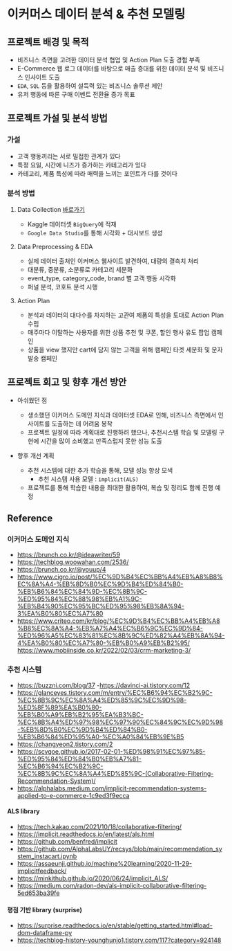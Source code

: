 # 이커머스 데이터 분석 & 추천 모델링


## 프로젝트 배경 및 목적

  - 비즈니스 측면을 고려한 데이터 분석 협업 및 Action Plan 도출 경험 부족
  - E-Commerce 웹 로그 데이터를 바탕으로 매출 증대를 위한 데이터 분석 및 비즈니스 인사이트 도출
  - `EDA`, `SQL` 등을 활용하여 설득력 있는 비즈니스 솔루션 제안
  - 유저 행동에 따른 구매 이벤트 전환율 증가 목표

## 프로젝트 가설 및 분석 방법
### 가설
- 고객 행동끼리는 서로 밀접한 관계가 있다
- 특정 요일, 시간에 니즈가 증가하는 카테고리가 있다
- 카테고리, 제품 특성에 따라 매력을 느끼는 포인트가 다를 것이다

### 분석 방법
1. Data Collection [바로가기](https://www.kaggle.com/datasets/mkechinov/ecommerce-behavior-data-from-multi-category-store)
   - Kaggle 데이터셋 `BigQuery`에 적재
   - `Google Data Studio`를 통해 시각화 + 대시보드 생성
     
2. Data Preprocessing & EDA
   - 실제 데이터 출처인 이커머스 웹사이트 발견하여, 대량의 결측치 처리
   - 대분류, 중분류, 소분류로 카테고리 세분화
   - event_type, category_code, brand 별 고객 행동 시각화
   - 퍼널 분석, 코호트 분석 시행
     
3. Action Plan
   - 분석과 데이터의 대다수를 차지하는 고관여 제품의 특성을 토대로 Action Plan 수립
   - 매주마다 이탈하는 사용자를 위한 상품 추천 및 쿠폰, 할인 행사 유도 팝업 캠페인
   - 상품을 view 했지만 cart에 담지 않는 고객을 위해 캠페인 타겟 세분화 및 문자 발송 캠페인
  
## 프로젝트 회고 및 향후 개선 방안
  - 아쉬웠던 점
    - 생소했던 이커머스 도메인 지식과 데이터셋 EDA로 인해, 비즈니스 측면에서 인사이트를 도출하는 데 어려움 봉착
    - 프로젝트 일정에 따라 계획대로 진행하려 했으나, 추천시스템 학습 및 모델링 구현에 시간을 많이 소비했고 만족스럽지 못한 성능 도출

  - 향후 개선 계획
    - 추천 시스템에 대한 추가 학습을 통해, 모델 성능 향상 모색
      - 추천 시스템 사용 모델 : `implicit(ALS)`
    - 프로젝트를 통해 학습한 내용을 최대한 활용하여, 복습 및 정리도 함께 진행 예정


<!--
### 개선이 필요한 부분

#### 추천 시스템 모델링
- `implicit(ALS)` - cart기준 유사도를 활용한 score로 랭킹화하여 모델링

#### 방법 적용이유
- `CF` - 소비자랑 평가 패턴이 비슷한 사람들을 한 집단으로 보고 그 집단에 속한 사람들의 취향을 활용하는 기술
- `CF` 모델 중, 행렬 분해 `Matrix Factorization` 방식 사용
    - 행렬 분해 : 사용자와 아이템 데이터에 숨어있는 특징 잠재 차원 Latent Factor를 사용하여 표시
  
  - `ALS` 선정 이유
    - 이커머스 로그데이터의 특성상, 고객의 선호도 암시적 implicit (명시적 explicit으로 드러나지 않는다)
    - 고객의 행동 패턴을 바탕으로 자연스럽게 고객의 선호 유추하는 것이 중요
    - implicit 피드백의 특성을 잘 고려한 모델이 Alternating Least Squares ALS
  
  - Collaborative Filtering (CF) : user - item 간 상호 작용 데이터를 활용하는 방법
    - ex) 어떤 사람이 특정 아이템을 좋아했다면, 이런 아이템도 좋아할 것이다
    - CF 모델은 user - item 간의 상호 작용에 기반하기 때문에, 비슷한 고객들이 실제로 함께 소비하는 경향이 높은 아이템을 발견하여 추천 가능

#### 베이스라인 모델 / 선정 이유?
- product_id 의 최빈값을 추천하는 것을 baseline 으로 선정
- 각 user 들이 가장 많이 cart에 넣는 product을 추천하는 것을 기본으로 하여, 높은 성능의 추천 시스템을 생성하는 것을 우선적으로 진행


#### 개선 모델 / 선정 이유?
- `CF - ALS` / 데이터셋에 유저가 직접적으로 명시한 피드백이 없으므로 암시적 피드백의 특성을 잘 고려한 모델인 Alternating Least Squares(ALS) 모델을 활용하여 추천 시스템을 진행


#### 모델링 결과 비교

- Baseline
  - accuracy: 0.07

- ALS Model
  - Hit Rate : 0.87
  - Precision : 0.1
  - Recall : 0.83

- 모델링 결과 분석
  - 낮은 정밀도
    - 이커머스에서 추천 정밀도가 낮다면 플랫폼에 대한 신뢰 하락 우려
  - 추후 다른 달의 데이터에도 적용 후 똑같이 정밀도가 저조하다면 향후 모델링 개선 필요
-->
## Reference

### 이커머스 도메인 지식
- https://brunch.co.kr/@ideawriter/59
- https://techblog.woowahan.com/2536/
- https://brunch.co.kr/@youup/4
- https://www.cigro.io/post/%EC%9D%B4%EC%BB%A4%EB%A8%B8%EC%8A%A4-%EB%8D%B0%EC%9D%B4%ED%84%B0-%EB%B6%84%EC%84%9D-%EC%8B%9C-%ED%95%84%EC%88%98%EB%A1%9C-%EB%B4%90%EC%95%BC%ED%95%98%EB%8A%94-3%EA%B0%80%EC%A7%80
- https://www.criteo.com/kr/blog/%EC%9D%B4%EC%BB%A4%EB%A8%B8%EC%8A%A4-%EB%A7%A4%EC%B6%9C%EC%9D%84-%ED%96%A5%EC%83%81%EC%8B%9C%ED%82%A4%EB%8A%94-4%EA%B0%80%EC%A7%80-%EB%B0%A9%EB%B2%95/
https://www.mobiinside.co.kr/2022/02/03/crm-marketing-3/

### 추천 시스템
- https://buzzni.com/blog/37
-https://davinci-ai.tistory.com/12
- https://glanceyes.tistory.com/m/entry/%EC%B6%94%EC%B2%9C-%EC%8B%9C%EC%8A%A4%ED%85%9C%EC%9D%98-%ED%8F%89%EA%B0%80-%EB%B0%A9%EB%B2%95%EA%B3%BC-%EC%8B%A4%ED%97%98%EC%97%90%EC%84%9C%EC%9D%98-%EB%8D%B0%EC%9D%B4%ED%84%B0-%EB%B6%84%ED%95%A0-%EC%A0%84%EB%9E%B5
- https://changyeon2.tistory.com/2
- https://scvgoe.github.io/2017-02-01-%ED%98%91%EC%97%85-%ED%95%84%ED%84%B0%EB%A7%81-%EC%B6%94%EC%B2%9C-%EC%8B%9C%EC%8A%A4%ED%85%9C-(Collaborative-Filtering-Recommendation-System)/
- https://alphalabs.medium.com/implicit-recommendation-systems-applied-to-e-commerce-1c9ed3f9ecca

#### ALS library
- https://tech.kakao.com/2021/10/18/collaborative-filtering/
- https://implicit.readthedocs.io/en/latest/als.html
- https://github.com/benfred/implicit
- https://github.com/AlphaLabsUY/recsys/blob/main/recommendation_system_instacart.ipynb
- https://assaeunji.github.io/machine%20learning/2020-11-29-implicitfeedback/
- https://minkithub.github.io/2020/06/24/implicit_ALS/
- https://medium.com/radon-dev/als-implicit-collaborative-filtering-5ed653ba39fe

#### 평점 기반 library (surprise)
- https://surprise.readthedocs.io/en/stable/getting_started.html#load-dom-dataframe-py
- https://techblog-history-younghunjo1.tistory.com/117?category=924148

